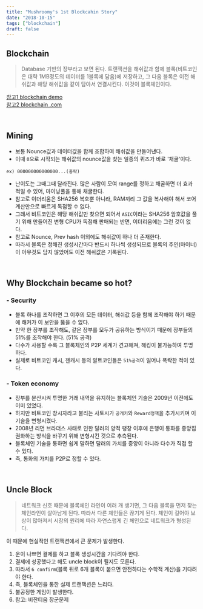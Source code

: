 ```yaml
---
title: "Mushroomy's 1st Blockcahin Story"
date: "2018-10-15"
tags: ["blockchain"]
draft: false
---
```


## Blockchain
> Database 기반의 장부라고 보면 된다. 트랜잭션을 해쉬값과 함께 블록(비트코인은 대략 1MB정도의 데이터를 1블록에 담음)에 저장하고, 그 다음 블록은 이전 해쉬값과 해당 해쉬값을 같이 담아서 연결시킨다. 이것이 블록체인이다.

[참고1 blockchain demo](https://anders.com/blockchain/block.html)<br />
[참고2 blockchain .com](https://www.blockchain.com)

<br />

## Mining
- 보통 Nounce값과 데이터값을 함께 조합하여 해쉬값을 만들어낸다.
- 이때 `0`으로 시작되는 해쉬값의 nounce값을 찾는 일종의 퀴즈가 바로 '채굴'이다.

```
ex) 000000000000000...(중략)
```

- 난이도는 그때그때 달라진다. 많은 사람이 모여 range를 정하고 채굴하면 더 효과적일 수 있어, 마이닝풀을 통해 채굴한다.
- 참고로 이더리움은 SHA256 복호뿐 아니라, RAM끼리 그 값을 복사해야 해서 코어 계산만으로 빠르게 독점할 수 없다.
- 그래서 비트코인은 해당 해쉬값만 찾으면 되어서 `ASIC`이라는 SHA256 암호값을 풀기 위해 만들어진 변형 CPU가 독점해 판매되는 반면, 이더리움에는 그런 것이 없다.
- 참고로 Nounce, Prev hash 이외에도 해쉬값이 하나 더 존재한다.
- 따라서 블록은 정해진 생성시간마다 반드시 하나씩 생성되므로 블록의 주인(마이너)이 아무것도 담지 않았어도 이전 해쉬값은 기록된다.

<br />

## Why Blockchain became so hot?
### - Security
- 블록 하나를 조작하면 그 이후의 모든 데이터, 해쉬값 등을 함께 조작해야 하기 때문에 해커가 이 보안을 뚫을 수 없다.
- 만약 한 장부를 조작해도, 같은 장부를 모두가 공유하는 방식이기 때문에 장부들의 51%를 조작해야 한다. (51% 공격)
- 다수가 사용할 수록 그 블록체인의 P2P 세계가 견고해져, 해킹이 불가능하여 투명하다.
- 실제로 비트코인 캐시, 젠캐시 등의 알트코인들은 `51%공격`이 일어나 폭락한 적이 있다.

### - Token economy
- 장부를 분산시켜 투명한 거래 내역을 유지하는 블록체인 기술은 2009년 이전에도 이미 있었다.
- 하지만 비트코인 창시자라고 불리는 사토시가 `공개키`와 `Reward정책`을 추가시키며 이 기술을 변형시켰다.
- 2008년 리먼 브라더스 사태로 인한 달러의 양적 팽창 이후에 은행이 통화를 중앙집권화하는 방식을 바꾸기 위해 변형시킨 것으로 추측된다.
- 블록체인 기술을 통하면 쉽게 말하면 달러의 가치를 중앙이 아니라 다수가 직접 할 수 있다.
- 즉, 통화의 가치를 P2P로 정할 수 있다.

<br />

## Uncle Block
> 네트워크 신호 때문에 블록체인 라인이 여러 개 생기면, 그 다음 블록을 먼저 찾는 체인라인이 살아남게 된다. 따라서 다른 체인들은 끊기게 된다. 체인이 길어야 보상이 많아져서 시장의 원리에 따라 자연스럽게 긴 체인으로 네트워크가 형성된다.

이 때문에 현실적인 트랜잭션에서 큰 문제가 발생한다.

1. 운이 나쁘면 결제를 하고 블록 생성시간을 기다려야 한다.
2. 결제에 성공했다고 해도 uncle block이 될지도 모른다.
4. 따라서 `6 confirm`(블록 뒤로 6개 블록이 붙으면 안전하다는 수학적 계산)을 기다려야 한다.
5. 즉, 블록체인을 통한 실제 트랜잭션은 느리다.
6. 불공정한 게임이 발생한다.
7. 참고: 비잔티움 장군문제

